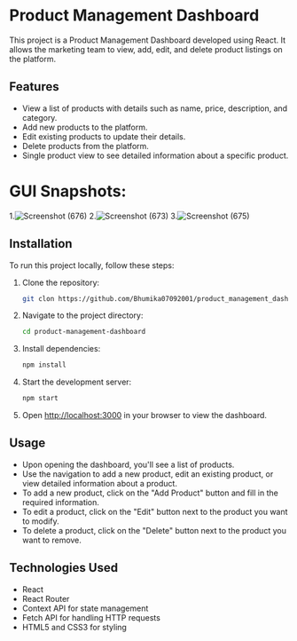 # Product Management Dashboard

This project is a Product Management Dashboard developed using React. It allows the marketing team to view, add, edit, and delete product listings on the platform.

## Features

- View a list of products with details such as name, price, description, and category.
- Add new products to the platform.
- Edit existing products to update their details.
- Delete products from the platform.
- Single product view to see detailed information about a specific product.

# GUI Snapshots:
1.![Screenshot (676)](https://github.com/Bhumika07092001/product_management_dashboard/assets/109783089/2e9a8899-4184-4e47-86ed-02c51a05a142)
2.![Screenshot (673)](https://github.com/Bhumika07092001/product_management_dashboard/assets/109783089/660bab54-60a7-4236-bef0-e269f0ccdd58)
3.![Screenshot (675)](https://github.com/Bhumika07092001/product_management_dashboard/assets/109783089/35a60cab-d5f3-4d23-b14d-15d924428dbc)

## Installation

To run this project locally, follow these steps:

1. Clone the repository:

   ```bash
   git clon https://github.com/Bhumika07092001/product_management_dashboard
   ```

2. Navigate to the project directory:

   ```bash
   cd product-management-dashboard
   ```

3. Install dependencies:

   ```bash
   npm install
   ```

4. Start the development server:

   ```bash
   npm start
   ```

5. Open [http://localhost:3000](http://localhost:3000) in your browser to view the dashboard.

## Usage

- Upon opening the dashboard, you'll see a list of products.
- Use the navigation to add a new product, edit an existing product, or view detailed information about a product.
- To add a new product, click on the "Add Product" button and fill in the required information.
- To edit a product, click on the "Edit" button next to the product you want to modify.
- To delete a product, click on the "Delete" button next to the product you want to remove.

## Technologies Used

- React
- React Router
- Context API for state management
- Fetch API for handling HTTP requests
- HTML5 and CSS3 for styling
